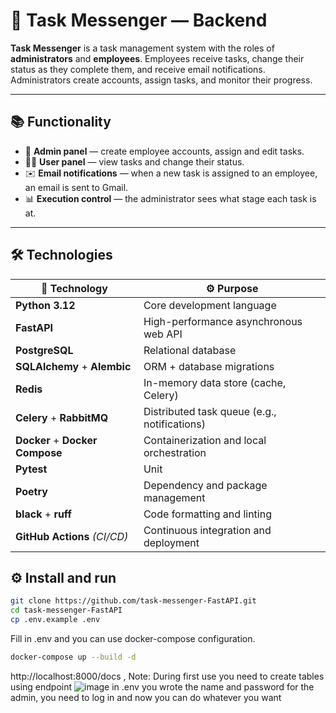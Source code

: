 # 🚀 Task Messenger — Backend

**Task Messenger** is a task management system with the roles of **administrators** and **employees**.
Employees receive tasks, change their status as they complete them, and receive email notifications.
Administrators create accounts, assign tasks, and monitor their progress.

---

## 📚 Functionality

- 👤 **Admin panel** — create employee accounts, assign and edit tasks.
- 🧑‍💼 **User panel** — view tasks and change their status.
- ✉️ **Email notifications** — when a new task is assigned to an employee, an email is sent to Gmail.
- 📊 **Execution control** — the administrator sees what stage each task is at.

---

## 🛠️ Technologies
| 🧰 Technology                   | ⚙️ Purpose                                   |
|---------------------------------|----------------------------------------------|
| **Python 3.12**                 | Core development language                    |
| **FastAPI**                     | High-performance asynchronous web API        |
| **PostgreSQL**                  | Relational database                          |
| **SQLAlchemy** + **Alembic**    | ORM + database migrations                    |
| **Redis**                       | In-memory data store (cache, Celery)         |
| **Celery** + **RabbitMQ**       | Distributed task queue (e.g., notifications) |
| **Docker** + **Docker Compose** | Containerization and local orchestration     |
| **Pytest**                      | Unit                                         |
| **Poetry**                      | Dependency and package management            |
| **black** + **ruff**            | Code formatting and linting                  |
| **GitHub Actions** *(CI/CD)*    | Continuous integration and deployment        |


## ⚙️ Install and run

```bash
git clone https://github.com/task-messenger-FastAPI.git
cd task-messenger-FastAPI
cp .env.example .env
```
Fill in .env and you can use docker-compose configuration.
```bash
docker-compose up --build -d
```

http://localhost:8000/docs , Note: During first use you need to create tables using endpoint
![image](https://github.com/user-attachments/assets/5aeeff84-d2a9-4784-8564-639523bec483)
in .env you wrote the name and password for the admin, you need to log in and now you can do whatever you want